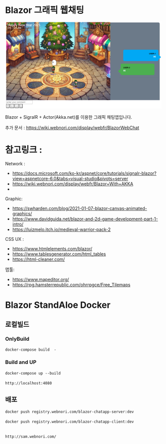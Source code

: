 # Blazor 그래픽 웹채팅

![ex_screenshot](./doc/intro.png)

Blazor + SigralR + Actor(Akka.net)를 이용한 그래픽 채팅앱입니다.

추가 문서 : https://wiki.webnori.com/display/webfr/BlazorWebChat


# 참고링크 :


Network :
- https://docs.microsoft.com/ko-kr/aspnet/core/tutorials/signalr-blazor?view=aspnetcore-6.0&tabs=visual-studio&pivots=server
- https://wiki.webnori.com/display/webfr/Blazor+With+AKKA
- 

Graphic:
- https://swharden.com/blog/2021-01-07-blazor-canvas-animated-graphics/  
- https://www.davidguida.net/blazor-and-2d-game-development-part-1-intro/
- https://luizmelo.itch.io/medieval-warrior-pack-2

CSS UX :
- https://www.htmlelements.com/blazor/
- https://www.tablesgenerator.com/html_tables
- https://html-cleaner.com/

맵툴:
- https://www.mapeditor.org/
- https://rpg.hamsterrepublic.com/ohrrpgce/Free_Tilemaps


# Blazor StandAloe Docker

## 로컬빌드

### OnlyBuild
	docker-compose build  -

### Build and UP
	docker-compose up --build

	http://localhost:4080


## 배포

	docker push registry.webnori.com/blazor-chatapp-server:dev

	docker push registry.webnori.com/blazor-chatapp-client:dev


	http://sam.webnori.com/


